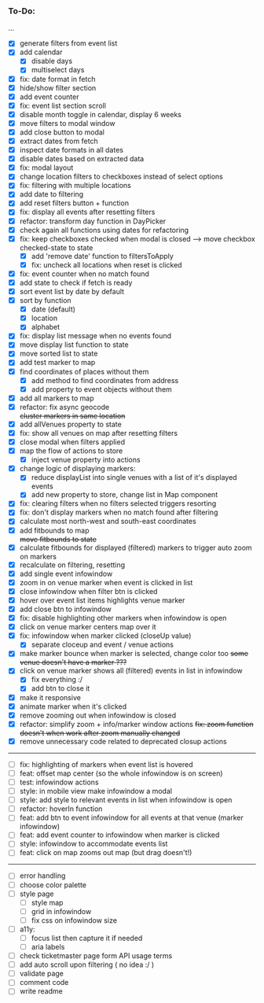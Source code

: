 ### To-Do:

...
- [x] generate filters from event list
- [x] add calendar
   - [x] disable days
   - [x] multiselect days
- [x] fix: date format in fetch
- [x] hide/show filter section
- [x] add event counter  
- [x] fix: event list section scroll
- [x] disable month toggle in calendar, display 6 weeks
- [x] move filters to modal window
- [x] add close button to modal
- [x] extract dates from fetch
- [x] inspect date formats in all dates
- [x] disable dates based on extracted data
- [x] fix: modal layout
- [x] change location filters to checkboxes instead of select options
- [x] fix: filtering with multiple locations
- [x] add date to filtering
- [x] add reset filters button + function
- [x] fix: display all events after resetting filters
- [x] refactor: transform day function in DayPicker
- [x] check again all functions using dates for refactoring
- [x] fix: keep checkboxes checked when modal is closed --> move checkbox checked-state to state
   - [x] add 'remove date' function to filtersToApply
   - [x] fix: uncheck all locations when reset is clicked
- [x] fix: event counter when no match found
- [x] add state to check if fetch is ready
- [x] sort event list by date by default
- [x] sort by function
   - [x] date (default)
   - [x] location
   - [x] alphabet
- [x] fix: display list message when no events found
- [x] move display list function to state
- [x] move sorted list to state
- [x] add test marker to map
- [x] find coordinates of places without them
   - [x] add method to find coordinates from address
   - [x] add property to event objects without them
- [x] add all markers to map
- [x] refactor: fix async geocode  
~~cluster markers in same location~~
- [x] add allVenues property to state
- [x] fix: show all venues on map after resetting filters
- [x] close modal when filters applied
- [x] map the flow of actions to store
   - [x] inject venue property into actions
- [x] change logic of displaying markers:
   - [x] reduce displayList into single venues with a list of it's displayed events
   - [x] add new property to store, change list in Map component
- [x] fix: clearing filters when no filters selected triggers resorting
- [x] fix: don't display markers when no match found after filtering
- [x] calculate most north-west and south-east coordinates
- [x] add fitbounds to map  
~~move fitbounds to state~~
- [x] calculate fitbounds for displayed (filtered) markers to trigger auto zoom on markers
- [x] recalculate on filtering, resetting
- [x] add single event infowindow
- [x] zoom in on venue marker when event is clicked in list
- [x] close infowindow when filter btn is clicked
- [x] hover over event list items highlights venue marker
- [x] add close btn to infowindow
- [x] fix: disable highlighting other markers when infowindow is open
- [x] click on venue marker centers map over it
- [x] fix: infowindow when marker clicked (closeUp value)
   - [x] separate cloceup and event / venue actions
- [x] make marker bounce when marker is selected, change color too
~~some venue doesn't have a marker ???~~
- [x] click on venue marker shows all (filtered) events in list in infowindow
   - [x] fix everything :/
   - [x] add btn to close it
- [x] make it responsive
- [x] animate marker when it's clicked
- [x] remove zooming out when infowindow is closed
- [x] refactor: simplify zoom + info/marker window actions
~~fix: zoom function doesn't when work after zoom manually changed~~
- [x] remove unnecessary code related to deprecated closup actions
***
- [ ] fix: highlighting of markers when event list is hovered
- [ ] feat: offset map center (so the whole infowindow is on screen)
- [ ] test: infowindow actions
- [ ] style: in mobile view make infowindow a modal
- [ ] style: add style to relevant events in list when infowindow is open
- [ ] refactor: hoverIn function
- [ ] feat: add btn to event infowindow for all events at that venue (marker infowindow)
- [ ] feat: add event counter to infowindow when marker is clicked
- [ ] style: infowindow to accommodate events list
- [ ] feat: click on map zooms out map (but drag doesn't!)
***
- [ ] error handling
- [ ] choose color palette
- [ ] style page
   - [ ] style map
   - [ ] grid in infowindow
   - [ ] fix css on infowindow size
- [ ] a11y: 
   - [ ] focus list then capture it if needed
   - [ ] aria labels
- [ ] check ticketmaster page form API usage terms
- [ ] add auto scroll upon filtering ( no idea :/ )
- [ ] validate page
- [ ] comment code
- [ ] write readme
